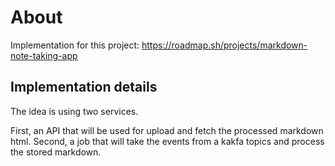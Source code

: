 # About

Implementation for this project: <https://roadmap.sh/projects/markdown-note-taking-app>

## Implementation details

The idea is using two services.

First, an API that will be used for upload and fetch the processed markdown html.
Second, a job that will take the events from a kakfa topics and process the stored markdown.